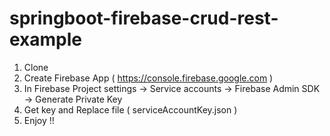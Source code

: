 # springboot-firebase-crud-rest-example

1. Clone
2. Create Firebase App ( https://console.firebase.google.com )
3. In Firebase Project settings -> Service accounts -> Firebase Admin SDK -> Generate Private Key 
4. Get key and Replace file ( serviceAccountKey.json )
5. Enjoy !!
